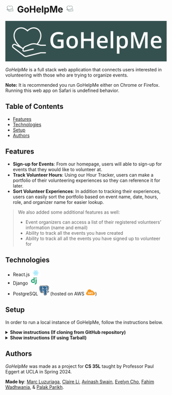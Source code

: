 # <img src="./images/squarelogo.png" width=30px> GoHelpMe <img src="./images/squarelogo.png" width=30px>

![GoHelpMe Logo](./images/GoHelpMe_Green.png)

_GoHelpMe_ is a full stack web application that connects users interested in volunteering with those who are trying to organize events.

**Note:** It is recommended you run GoHelpMe either on Chrome or Firefox. Running this web app on Safari is undefined behavior.

## Table of Contents
- [Features](https://github.com/fahimWad/GoHelpMe/#features)
- [Technologies](https://github.com/fahimWad/GoHelpMe/#technologies)
- [Setup](https://github.com/fahimWad/GoHelpMe/#setup)
- [Authors](https://github.com/fahimWad/GoHelpMe/#authors)

## Features

- **Sign-up for Events**: From our homepage, users will able to sign-up for events that they would like to volunteer at.
- **Track Volunteer Hours**: Using our Hour Tracker, users can make a portfolio of their volunteering experiences so they can reference it for later.
- **Sort Volunteer Experiences**: In addition to tracking their experiences, users can easily sort the portfolio based on event name, date, hours, role, and organizer name for easier lookup.

> We also added some additional features as well:
> - Event organizers can access a list of their registered volunteers’ information (name and email)
> - Ability to track all the events you have created
> - Ability to track all all the events you have signed up to volunteer for

## Technologies
- React.js <img src="./images/react.png" alt="react.js" width="30px">
- Django <img src="./images/django.png" alt="django" width="30px">
- PostgreSQL <img src="./images/Postgresql_elephant.png" alt="postgresql" width="30px"> (hosted on AWS <img src="./images/AWS_Simple_Icons_AWS_Cloud.svg.png" alt="aws" width="30px">)

## Setup
In order to run a local instance of GoHelpMe, follow the instructions below.

<details><summary><b>Show instructions (If cloning from GitHub repository)</b></summary>

1. Create a new directory and startup a virtual environment

```shell
mkdir webapp
cd webapp
python3 -m venv venv
source venv/bin/activate
```

2. Clone this repository and change into its directory

```shell
git clone https://github.com/fahimWad/GoHelpMe.git
```

3. Install dependencies for the back end

```shell
pip install -r GoHelpMe/backend/requirements.txt
pip install --upgrade pip
```

4. Download `.env` file (emailed to you) into the `webapp/GoHelpMe/backend/GoHelpMe` directory
  
5. Make migrations for back end
```shell
python GoHelpMe/backend/manage.py makemigrations
python GoHelpMe/backend/manage.py migrate
```

6. Run the backend server
```shell
python GoHelpMe/backend/manage.py runserver
```

7. In a separate terminal, install the frontend dependencies
```shell
cd webapp
source venv/bin/activate
cd GoHelpMe/frontend
npm -f install
```

8. Run the webapp!
```shell
npm start
```

9. Go to http://127.0.0.1:3000/ in a browser to view the project

</details>

<details><summary><b>Show instructions (If using Tarball)</b></summary>

1. Unpack the tarball and cd into directory

```shell
mkdir webapp
mv GoHelpMe.tar.gz ./webapp
cd webapp
python3 -m venv venv
source venv/bin/activate
tar -xzvf GoHelpMe.tar.gz
cd GoHelpMe
```

2. Install dependencies for the back end

```shell
pip install -r backend/requirements.txt
pip install --upgrade pip
```
  
4. Make migrations for back end
```shell
python backend/manage.py makemigrations
python backend/manage.py migrate
```

5. Run the backend server
```shell
python backend/manage.py runserver
```

6. In a separate terminal, install the frontend dependencies
```shell
cd GoHelpMe
source venv/bin/activate
cd frontend
npm -f install
```

7. Run the webapp!
```shell
npm start
```

8. Go to http://127.0.0.1:3000/ in a browser to view the project

</details>

## Authors
_GoHelpMe_ was made as a project for **CS 35L** taught by Professor Paul Eggert at UCLA in Spring 2024. 

**Made by**: [Marc Luzuriaga](mailto:Mjluzuriaga109@gmail.com), [Claire Li](mailto:clairemcli@ucla.edu), [Avinash Swain](mailto:aviswain1@gmail.com), [Evelyn Cho](mailto:yehyeoncho@gmail.com), [Fahim Wadhwania](mailto:fwadhwania@ucla.edu), & [Palak Parikh](mailto:palak.parikh29@gmail.com).

